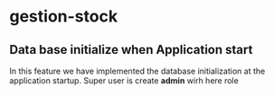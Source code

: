 # gestion-stock

Data base initialize when Application start
-
In this feature we have implemented the database initialization at the application startup. Super user is create **admin** wirh here role
